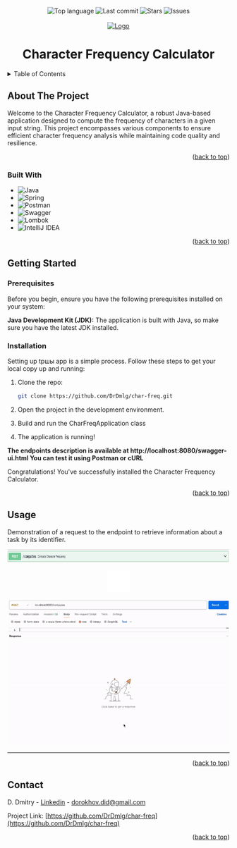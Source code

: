 <a name="readme-top"></a>

<!-- PROJECT SHIELDS -->
<div align="center">
  <img alt="Top language" src="https://img.shields.io/github/languages/top/DrDmlg/char-freq?style=for-the-badge&color=green">
  <img alt="Last commit" src="https://img.shields.io/github/last-commit/DrDmlg/char-freq?style=for-the-badge&color=blueviolet">
  <img alt="Stars" src="https://img.shields.io/github/stars/DrDmlg/char-freq?style=for-the-badge&color=yellow">
  <img alt="Issues" src="https://img.shields.io/github/issues/DrDmlg/char-freq?style=for-the-badge&color=red">
</div>

<!-- PROJECT LOGO -->
<br />
<div align="center">
  <a href=" ">
    <img src="logo/todo.jpg" alt="Logo" width="500" height="500">
  </a>
  <h1 align="center">Character Frequency Calculator</h1>
</div>



<!-- TABLE OF CONTENTS -->
<details>
  <summary>Table of Contents</summary>
  <ol>
    <li>
      <a href="#about-the-project">About The Project</a>
      <ul>
        <li><a href="#built-with">Built With</a></li>
      </ul>
    </li>
    <li>
      <a href="#getting-started">Getting Started</a>
      <ul>
        <li><a href="#prerequisites">Prerequisites</a></li>
        <li><a href="#installation">Installation</a></li>
      </ul>
    </li>
    <li><a href="#usage">Usage</a></li>
    <li><a href="#contact">Contact</a></li>
</details>



<!-- ABOUT THE PROJECT -->
## About The Project

Welcome to the Character Frequency Calculator, a robust Java-based application designed to compute the frequency of characters in a given input string. This project encompasses various components to ensure efficient character frequency analysis while maintaining code quality and resilience.
  
<p align="right">(<a href="#readme-top">back to top</a>)</p>

### Built With
* ![Java](https://img.shields.io/badge/java-%23ED8B00.svg?style=for-the-badge&logo=openjdk&logoColor=white)
* ![Spring](https://img.shields.io/badge/spring-%236DB33F.svg?style=for-the-badge&logo=spring&logoColor=white)
* ![Postman](https://img.shields.io/badge/Postman-FF6C37?style=for-the-badge&logo=postman&logoColor=white)
* ![Swagger](https://img.shields.io/badge/-Swagger-%23Clojure?style=for-the-badge&logo=swagger&logoColor=white)
* ![Lombok](https://img.shields.io/badge/lombok-red.svg?style=for-the-badge&logo=lombok&logoColor=white)
* ![IntelliJ IDEA](https://img.shields.io/badge/IntelliJIDEA-000000.svg?style=for-the-badge&logo=intellij-idea&logoColor=white)

<p align="right">(<a href="#readme-top">back to top</a>)</p>

<!-- GETTING STARTED -->
## Getting Started

### Prerequisites
Before you begin, ensure you have the following prerequisites installed on your system:

**Java Development Kit (JDK):** The application is built with Java, so make sure you have the latest JDK installed. 

### Installation
Setting up tршы app is a simple process. Follow these steps to get your local copy up and running:

1. Clone the repo:
   ```sh
   git clone https://github.com/DrDmlg/char-freq.git
   ```
2. Open the project in the development environment.
   
3. Build and run the CharFreqApplication class
   
4. The application is running!

**The endpoints description is available at http://localhost:8080/swagger-ui.html You can test it using Postman or cURL**

Congratulations! You've successfully installed the Character Frequency Calculator.
<p align="right">(<a href="#readme-top">back to top</a>)</p>

<!-- USAGE EXAMPLES -->
## Usage

Demonstration of a request to the endpoint to retrieve information about a task by its identifier.

<p align="center"> <img src="logo/endpoint.png" width="1000" height="30"></p>

<p align="center"> <img src="logo/arrow.gif" width="50" height="50"></p>

<p align="center"> <img src="logo/demo.gif" width="500" height="330"></p>
<hr>

<p align="right">(<a href="#readme-top">back to top</a>)</p>


<!-- CONTACT -->
## Contact

D. Dmitry - [Linkedin](https://www.linkedin.com/in/dmitry-dorokhov/) - dorokhov.did@gmail.com

Project Link: [https://github.com/DrDmlg/char-freq](https://github.com/DrDmlg/char-freq)

<p align="right">(<a href="#readme-top">back to top</a>)</p>
